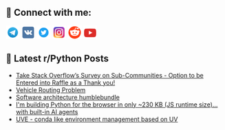 ## 🔎 Connect with me:
[<img src="https://github.com/bullbesh/bullbesh/blob/main/images/Telegram.png" width="32" height="32" />](https://t.me/bullbesh)
[<img src="https://github.com/bullbesh/bullbesh/blob/main/images/VK.png" width="32" height="32" />](https://vk.com/bullbesh)
[<img src="https://github.com/bullbesh/bullbesh/blob/main/images/Twitter.png" width="32" height="32" />](https://twitter.com/bullbesh1)
[<img src="https://github.com/bullbesh/bullbesh/blob/main/images/Instagram.png" width="32" height="32" />](https://www.instagram.com/bullbesh)
[<img src="https://github.com/bullbesh/bullbesh/blob/main/images/Reddit.png" width="32" height="32" />](https://www.reddit.com/user/bullbesh)
[<img src="https://github.com/bullbesh/bullbesh/blob/main/images/YouTube.png" width="32" height="32" />](https://www.youtube.com/channel/UCtfjRs6uzgq5mfm8S06WTcg)

## 📕 Latest r/Python Posts
<!-- BLOG-POST-LIST:START -->
- [Take Stack Overflow’s Survey on Sub-Communities - Option to be Entered into Raffle as a Thank you!](https://www.reddit.com/r/Python/comments/1muwj8j/take_stack_overflows_survey_on_subcommunities/)
- [Vehicle Routing Problem](https://www.reddit.com/r/Python/comments/1muw4ci/vehicle_routing_problem/)
- [Software architecture humblebundle](https://www.reddit.com/r/Python/comments/1musaqj/software_architecture_humblebundle/)
- [I&#39;m building Python for the browser in only ~230 KB &lpar;JS runtime size&rpar;… with built-in AI agents](https://www.reddit.com/r/Python/comments/1murchu/im_building_python_for_the_browser_in_only_230_kb/)
- [UVE - conda like environment management based on UV](https://www.reddit.com/r/Python/comments/1muqq1i/uve_conda_like_environment_management_based_on_uv/)
<!-- BLOG-POST-LIST:END -->
